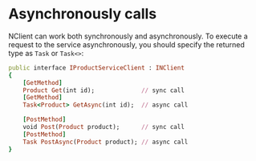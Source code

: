 # Asynchronously calls
NClient can work both synchronously and asynchronously. To execute a request to the service asynchronously, 
you should specify the returned type as `Task` or `Task<>`:

```ruby
public interface IProductServiceClient : INClient
{
    [GetMethod]
    Product Get(int id);             // sync call
    [GetMethod]
    Task<Product> GetAsync(int id);  // async call

    [PostMethod]
    void Post(Product product);      // sync call
    [PostMethod]
    Task PostAsync(Product product); // async call
}
```
